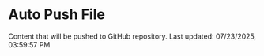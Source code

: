 # Auto Push File

Content that will be pushed to GitHub repository.
Last updated: 07/23/2025, 03:59:57 PM